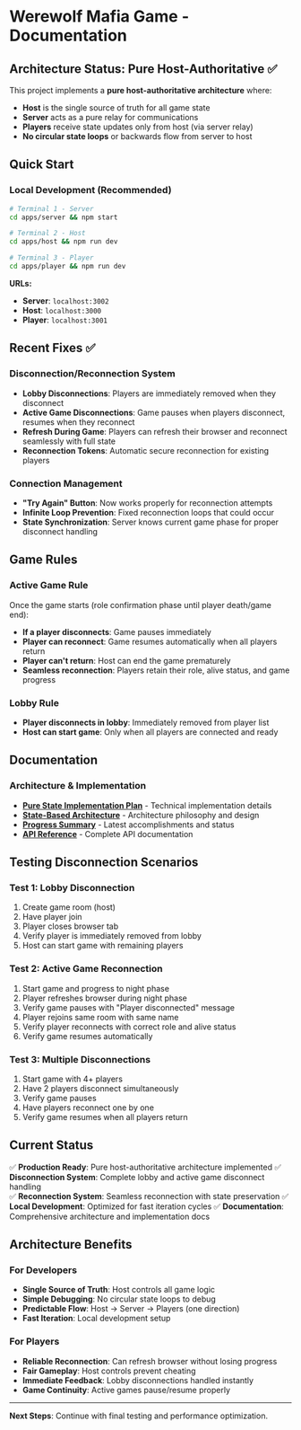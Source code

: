 # Werewolf Mafia Game - Documentation

## Architecture Status: Pure Host-Authoritative ✅

This project implements a **pure host-authoritative architecture** where:
- **Host** is the single source of truth for all game state
- **Server** acts as a pure relay for communications
- **Players** receive state updates only from host (via server relay)
- **No circular state loops** or backwards flow from server to host

## Quick Start

### Local Development (Recommended)
```bash
# Terminal 1 - Server
cd apps/server && npm start

# Terminal 2 - Host
cd apps/host && npm run dev

# Terminal 3 - Player
cd apps/player && npm run dev
```

**URLs:**
- **Server**: `localhost:3002`
- **Host**: `localhost:3000`  
- **Player**: `localhost:3001`

## Recent Fixes ✅

### Disconnection/Reconnection System
- **Lobby Disconnections**: Players are immediately removed when they disconnect
- **Active Game Disconnections**: Game pauses when players disconnect, resumes when they reconnect
- **Refresh During Game**: Players can refresh their browser and reconnect seamlessly with full state
- **Reconnection Tokens**: Automatic secure reconnection for existing players

### Connection Management
- **"Try Again" Button**: Now works properly for reconnection attempts
- **Infinite Loop Prevention**: Fixed reconnection loops that could occur
- **State Synchronization**: Server knows current game phase for proper disconnect handling

## Game Rules

### Active Game Rule
Once the game starts (role confirmation phase until player death/game end):
- **If a player disconnects**: Game pauses immediately
- **Player can reconnect**: Game resumes automatically when all players return
- **Player can't return**: Host can end the game prematurely
- **Seamless reconnection**: Players retain their role, alive status, and game progress

### Lobby Rule  
- **Player disconnects in lobby**: Immediately removed from player list
- **Host can start game**: Only when all players are connected and ready

## Documentation

### Architecture & Implementation
- **[Pure State Implementation Plan](./PURE_STATE_IMPLEMENTATION_PLAN.md)** - Technical implementation details
- **[State-Based Architecture](./STATE_BASED_ARCHITECTURE.md)** - Architecture philosophy and design
- **[Progress Summary](./PROGRESS_SUMMARY.md)** - Latest accomplishments and status
- **[API Reference](./API_REFERENCE.md)** - Complete API documentation

## Testing Disconnection Scenarios

### Test 1: Lobby Disconnection
1. Create game room (host)
2. Have player join
3. Player closes browser tab
4. Verify player is immediately removed from lobby
5. Host can start game with remaining players

### Test 2: Active Game Reconnection
1. Start game and progress to night phase
2. Player refreshes browser during night phase
3. Verify game pauses with "Player disconnected" message
4. Player rejoins same room with same name
5. Verify player reconnects with correct role and alive status
6. Verify game resumes automatically

### Test 3: Multiple Disconnections
1. Start game with 4+ players
2. Have 2 players disconnect simultaneously
3. Verify game pauses
4. Have players reconnect one by one
5. Verify game resumes when all players return

## Current Status

✅ **Production Ready**: Pure host-authoritative architecture implemented
✅ **Disconnection System**: Complete lobby and active game disconnect handling  
✅ **Reconnection System**: Seamless reconnection with state preservation
✅ **Local Development**: Optimized for fast iteration cycles
✅ **Documentation**: Comprehensive architecture and implementation docs

## Architecture Benefits

### For Developers
- **Single Source of Truth**: Host controls all game logic
- **Simple Debugging**: No circular state loops to debug
- **Predictable Flow**: Host → Server → Players (one direction)
- **Fast Iteration**: Local development setup

### For Players
- **Reliable Reconnection**: Can refresh browser without losing progress
- **Fair Gameplay**: Host controls prevent cheating
- **Immediate Feedback**: Lobby disconnections handled instantly
- **Game Continuity**: Active games pause/resume properly

---

**Next Steps**: Continue with final testing and performance optimization. 